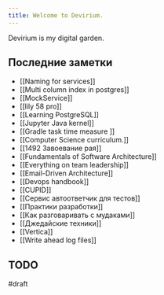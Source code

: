 ```yaml
---
title: Welcome to Devirium.
---
```


Devirium is my digital garden.

## Последние заметки
- [[Naming for services]]
- [[Multi column index in postgres]]
- [[MockService]]
- [[lily 58 pro]]
- [[Learning PostgreSQL]]
- [[Jupyter Java kernel]]
- [[Gradle task time measure ]]
- [[Computer Science curriculum.]]
- [[1492 Завоевание рая]]
- [[Fundamentals of Software Architecture]]
- [[Everything on team leadership]]
- [[Email-Driven Architecture]]
- [[Devops handbook]]
- [[CUPID]]
- [[Сервис автоответчик для тестов]]
- [[Практики разработки]]
- [[Как разговаривать с мудаками]]
- [[Джедайские техники]]
- [[Vertica]]
- [[Write ahead log files]]

## TODO

#draft

